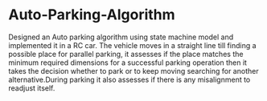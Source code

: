 # Auto-Parking-Algorithm
Designed an Auto parking algorithm using state machine model and implemented it in a RC car. The vehicle moves in a straight line till finding a possible place for parallel parking, it assesses if the place matches the minimum required dimensions for a successful parking operation then it takes the decision whether to park or to keep moving searching for another alternative.During parking it also assesses if there is any misalignment to readjust itself.
